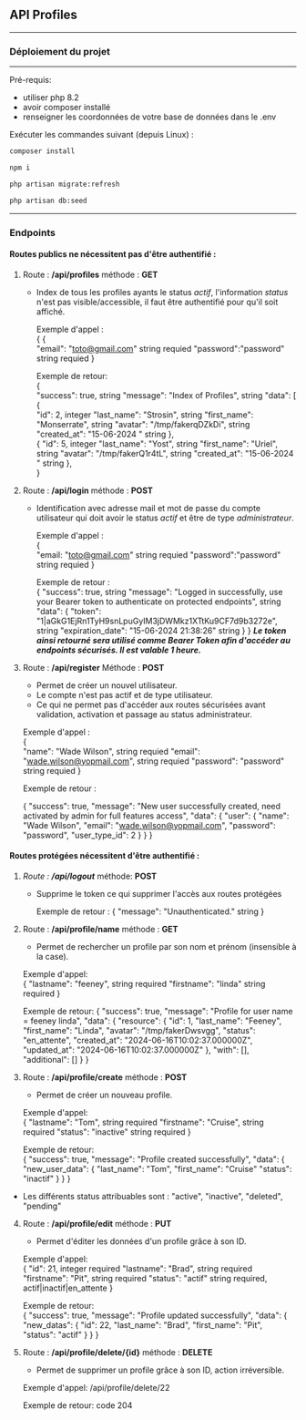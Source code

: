 ## API Profiles
** **
### Déploiement du projet
** **

Pré-requis:
    
* utiliser php 8.2
* avoir composer installé
* renseigner les coordonnées de votre base de données dans le .env

Exécuter les commandes suivant (depuis Linux) :

``` bash 
composer install
```
``` bash
npm i
```
``` bash
php artisan migrate:refresh
```
``` bash
php artisan db:seed
```

** **
### Endpoints

#### Routes publics ne nécessitent pas d'être authentifié :
1. Route : __/api/profiles__ méthode : **GET**
   - Index de tous les profiles ayants le status *actif*, l'information *status* n'est pas visible/accessible, il faut être authentifié pour qu'il soit affiché.
       

        Exemple d'appel :    
      {
         {   
           "email": "toto@gmail.com"  string requied
           "password":"password"  string requied
         }  

        Exemple de retour:  
        {  
           "success": true,  string
           "message": "Index of Profiles",  string
           "data": [  
        {  
           "id": 2,  integer
           "last_name": "Strosin",  string
           "first_name": "Monserrate",  string
           "avatar": "/tmp/fakerqDZkDi",  string
           "created_at": "15-06-2024 "  string
        },  
        {
           "id": 5,  integer
           "last_name": "Yost",  string
           "first_name": "Uriel",  string
           "avatar": "/tmp/fakerQ1r4tL",  string
           "created_at": "15-06-2024 "  string
        },  
      }  
     

2. Route : __/api/login__ méthode : **POST**
   - Identification avec adresse mail et mot de passe du compte utilisateur qui doit avoir le status *actif* et être de type *administrateur*.
      
     
      Exemple d'appel :    
     {   
       "email: "toto@gmail.com"  string requied
       "password":"password"  string requied
     }  
     
     Exemple de retour :    
     {
       "success": true, string
       "message": "Logged in successfully, use your Bearer token to authenticate on protected endpoints", string
       "data": {
          "token": "1|aGkG1EjRn1TyH9snLpuGyIM3jDWMkz1XTtKu9CF7d9b3272e", string
          "expiration_date": "15-06-2024 21:38:26" string
     }
    }
 _**Le token ainsi retourné sera utilisé comme Bearer Token afin d'accéder au endpoints sécurisés. Il est valable 1 heure.**_
4. Route : __/api/register__ Méthode : **POST**
   - Permet de créer un nouvel utilisateur.  
   - Le compte n'est pas actif et de type utilisateur.  
   - Ce qui ne permet pas d'accéder aux routes sécurisées avant validation, activation et passage au status administrateur.


    Exemple d'appel :  
    {  
      "name": "Wade Wilson",  string requied
      "email": "wade.wilson@yopmail.com", string requied
      "password": "password"  string requied
    }  

    Exemple de retour :  

    {
      "success": true,
      "message": "New user successfully created, need activated by admin for full features access",
      "data": {
      "user": {
      "name": "Wade Wilson",
      "email": "wade.wilson@yopmail.com",
      "password": "password",
      "user_type_id": 2
             }
           }
    }



#### Routes protégées nécessitent d'être authentifié :

1. _Route : **/api/logout**_ méthode:  **POST**
   - Supprime le token ce qui supprimer l'accès aux routes protégées

   
     Exemple de retour : 
    {
     "message": "Unauthenticated." string
    }
2. Route : **/api/profile/name** méthode : **GET**
    - Permet de rechercher un profile par son nom et prénom (insensible à la case).


    Exemple d'appel:  
    {
     "lastname": "feeney", string required
     "firstname": "linda" string required
    }

    Exemple de retour:
     {
    "success": true,
    "message": "Profile for user name = feeney linda",
    "data": {
        "resource": {
            "id": 1,
            "last_name": "Feeney",
            "first_name": "Linda",
            "avatar": "/tmp/fakerDwsvgg",
            "status": "en_attente",
            "created_at": "2024-06-16T10:02:37.000000Z",
            "updated_at": "2024-06-16T10:02:37.000000Z"
        },
        "with": [],
        "additional": []
     }
    }
3. Route : **/api/profile/create** méthode : **POST**
   - Permet de créer un nouveau profile.

    
    Exemple d'appel:  
    {
     "lastname": "Tom", string required
     "firstname": "Cruise", string required
     "status": "inactive" string required
    }

    Exemple de retour:  
    {
     "success": true,
     "message": "Profile created successfully",
     "data": {
     "new_user_data": {
     "last_name": "Tom",
     "first_name": "Cruise"
     "status": "inactif"
      }
     }
    }
- Les différents status attribuables sont :  "active", "inactive", "deleted", "pending"

4. Route : **/api/profile/edit** méthode : **PUT**
    - Permet d'éditer les données d'un profile grâce à son ID.
   

    Exemple d'appel:  
     {
      "id": 21, integer required
      "lastname": "Brad", string required
      "firstname": "Pit", string required
      "status": "actif" string required, actif|inactif|en_attente
      }

    Exemple de retour:  
    {
     "success": true,
     "message": "Profile updated successfully",
     "data": {
     "new_datas": {
     "id": 22,
     "last_name": "Brad",
     "first_name": "Pit",
     "status": "actif"
      }
     }
    }


5. Route : **/api/profile/delete/{id}** méthode : **DELETE**
   - Permet de supprimer un profile grâce à son ID, action irréversible.

    
    Exemple d'appel:  /api/profile/delete/22

    Exemple de retour: code 204


